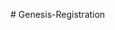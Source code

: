 <!-- import React, { useState, useEffect } from 'react';
import { storage } from '../firebase';
import { ref, uploadBytes, getDownloadURL } from 'firebase/storage';
import styled from 'styled-components';
import LoadingOverlay from './LoadingOverlay';
import Star from '../assets/star.jpg'

import AOS from 'aos';
import 'aos/dist/aos.css';

const Registration = () => {
    useEffect(() => {
        AOS.init({ duration: 2000 });
    }, []);

    const [loading, setLoading] = useState(false);
    const [formData, setFormData] = useState({
        TLName: '',
        TLDepartment: '',
        TLYear: '',
        TLDOB: '',
        TLNumber: '',
        TLEmail: '',
        TLRegisterNumber: '',
        TLHostelDays: '',
        M1Name: '',
        M1Department: '',
        M1RegisterNumber: '',
        M1Year: '',
        M1DOB: '',
        M1HostelDays: '',
        M2Name: '',
        M2RegisterNumber: '',
        M2Department: '',
        M2Year: '',
        M2DOB: '',
        M2HostelDays: '',
        Abstract: '',
        TeamName: '',
        Title: '',
        Theme: '',
    });

    const [fileUpload, setFileUpload] = useState(null);
    const [currentForm, setCurrentForm] = useState(1);

    const handleChange = (e) => {
        const { name, value } = e.target;
        setFormData((prevData) => ({ ...prevData, [name]: value }));
    };



    const handleRadioChange = (e) => {
        const { name, value } = e.target;
        setFormData((prevData) => ({ ...prevData, [name]: value }));
    };

    const handleDateChange = (date, name) => {
        setFormData((prevData) => ({ ...prevData, [name]: date }));
    };

    const uploadFileAndSubmit = async () => {
        if (fileUpload === null) {
            alert('Please upload a PDF file before submitting.');
            return;
        }

        const pdfRef = ref(storage, `Abstracts/${fileUpload.name}`);
        try {
            setLoading(true);
            const snapshot = await uploadBytes(pdfRef, fileUpload);
            const url = await getDownloadURL(snapshot.ref);
            setFormData((prevData) => ({ ...prevData, Abstract: url }));

            const response = await fetch('https://script.google.com/macros/s/AKfycbxXPlFjHUE09-XdH-23IPG4ClTHq6hkF_1cgSPzwZVZD30w4nnWbg5IEmUNLzyCP2-q/exec', {
                method: 'POST',
                headers: {
                    'Content-Type': 'application/x-www-form-urlencoded',
                },
                body: new URLSearchParams({
                    ...formData,
                    Abstract: url, // Include the Abstract link in the form data
                }).toString(),
            });

            if (response.ok) {
                alert('Response saved successfully!');
                setFormData({
                    TLName: '',
                    TLDepartment: '',
                    TLYear: '',
                    TLDOB: '',
                    TLNumber: '',
                    TLEmail: '',
                    TLRegisterNumber: '',
                    TLHostelDays: '',
                    M1Name: '',
                    M1RegisterNumber: '',
                    M1Department: '',
                    M1Year: '',
                    M1DOB: '',
                    M1HostelDays: '',
                    M2Name: '',
                    M2RegisterNumber: '',
                    M2Department: '',
                    M2Year: '',
                    M2DOB: '',
                    M2HostelDays: '',
                    Abstract: '',
                    TeamName: '',
                    Title: '',
                    Theme: '',
                });
                setLoading(false);
            } else {
                alert('Error saving response. Please try again.');
            }
        } catch (error) {
            console.error('Error:', error);
            alert('An error occurred. Please try again.');
        }
    };

    const DepartmentOptions = [
        'Select',
        'AI & DS',
        'AGRI',
        'BME',
        'CIVIL',
        'CSE',
        'ECE',
        'EEE',
        'IT',
        'MECH'
    ];

    const ThemeOptions = [
        'Select',
        "Web development",
        "AI",
        "Machine Learning",
        "Blockchain",
        "Others"
    ];

    const Year = [
        'Select',
        "II ",
        "III"
    ];


    // const renderForm = () => {
    //     switch (currentForm) {
    //         case 1:
    //             return <Form1 />;
    //         case 2:
    //             return <Form2 />;
    //         case 3:
    //             return <Form3 />;
    //         case 4:
    //             return <Form4 />;
    //         default:
    //             return null;
    //     }
    // };

    const handleNext = () => {
        if (currentForm < 4) {
            setCurrentForm(currentForm + 1);
        }
    };

    const handlePrevious = () => {
        if (currentForm > 1) {
            setCurrentForm(currentForm - 1);
        }
    };


    return (
        <>
            <Section>
                <h1 style={{ textAlign: 'center' }} data-aos="fade-up">GUIDELINES AND REGISTRATION</h1>

                <Box>
                    <Right>
                        <GuidelineBox>
                            <ol>
                                <li>Each team must consist of 3 students.</li>
                                <li>All the Team members must belong to the same batch, either Second Year or Third Year.</li>
                                <li>A Team can have participants from different departments but within same year.</li>
                                <li>Single registration is enough for the entire team.</li>
                                <li>Same team can submit multiple ideas and member of a team should not be in any other team.</li>
                                <li>Teams can choose their own problem statement and will be shortlisted based on the innovation and novelty of the idea.</li>
                                <li>Download the Sample Abstract for reference and submit your abstract in PDF format.</li>
                            </ol>
                            <a href="../assets/coapps.docx" download>Abstract</a>
                        </GuidelineBox>
                    </Right>
                    <Left>
                        <FormContainer >
                            <TLSection>
                                <Heading>TeamLeader</Heading>
                                <>
                                    <FormGroup>
                                        <Label>Name:</Label>
                                        <Input type="text" name="TLName" value={formData.TLName} onChange={handleChange} />
                                    </FormGroup>
                                    <FormGroup>
                                        <Label>Department:</Label>
                                        <Select name="TLDepartment" value={formData.TLDepartment} onChange={handleChange}>
                                            {DepartmentOptions.map(option => (
                                                <option key={option} value={option}>{option}</option>
                                            ))}
                                        </Select>
                                    </FormGroup>
                                    <FormGroup>
                                        <Label>Year:</Label>
                                        <Select type="text" name="TLYear" value={formData.TLYear} onChange={handleChange} >
                                            {Year.map(option => (
                                                <option key={option} value={option}>{option}</option>
                                            ))}
                                        </Select>
                                    </FormGroup>

                                    <FormGroup>
                                        <Label>DOB:</Label>
                                        <Input type="date" name="TLDOB" value={formData.TLDOB} onChange={(e) => handleDateChange(e.target.value, 'TLDOB')} />
                                    </FormGroup>

                                    <FormGroup>
                                        <Label>WhatsApp Number:</Label>
                                        <Input type="Number" name="TLNumber" value={formData.TLNumber} onChange={handleChange} />
                                    </FormGroup>

                                    <FormGroup>
                                        <Label>Email:</Label>
                                        <Input type="email" name="TLEmail" value={formData.TLEmail} onChange={handleChange} />
                                    </FormGroup>

                                    <FormGroup>
                                        <Label>Register Number:</Label>
                                        <Input type="number" name="TLRegisterNumber" value={formData.TLRegisterNumber} onChange={handleChange} />
                                    </FormGroup>

                                    <FormGroup>
                                        <RadioGroup>
                                            <label>
                                                <Input
                                                    type="radio"
                                                    name="TLHostelDays"
                                                    value="Hostel"
                                                    checked={formData.TLHostelDays === 'Hostel'}
                                                    onChange={handleRadioChange}
                                                />
                                                Hostel
                                            </label>
                                            <label>
                                                <Input
                                                    type="radio"
                                                    name="TLHostelDays"
                                                    value="Days Scholar"
                                                    checked={formData.TLHostelDays === 'Days Scholar'}
                                                    onChange={handleRadioChange}
                                                />
                                                Day Scholar
                                            </label>
                                        </RadioGroup>
                                    </FormGroup>
                                </>
                            </TLSection>
                            <TLSection>
                                <>
                                    <Heading>Member 1</Heading>
                                    <>
                                        <FormGroup>
                                            <Label>Name:</Label>
                                            <Input type="text" name="M1Name" value={formData.M1Name} onChange={handleChange} />
                                        </FormGroup>

                                        <FormGroup>
                                            <Label>Department:</Label>
                                            <Select name="M1Department" value={formData.M1Department} onChange={handleChange}>
                                                {DepartmentOptions.map(option => (
                                                    <option key={option} value={option}>{option}</option>
                                                ))}
                                            </Select>
                                        </FormGroup>


                                        <FormGroup>
                                            <Label>Register Number:</Label>
                                            <Input type="number" name="M1RegisterNumber" value={formData.M1RegisterNumber} onChange={handleChange} />
                                        </FormGroup>

                                        <FormGroup>
                                            <Label>Year:</Label>
                                            <Select type="number" name="M1Year" value={formData.M1Year} onChange={handleChange} >
                                                {Year.map(option => (
                                                    <option key={option} value={option}>{option}</option>
                                                ))}
                                            </Select>
                                        </FormGroup>

                                        <FormGroup>
                                            <Label>DOB:</Label>
                                            <Input type="date" name="M1DOB" value={formData.M1DOB} onChange={(e) => handleDateChange(e.target.value, 'M1DOB')} />
                                        </FormGroup>

                                        <FormGroup>
                                            <RadioGroup>
                                                <label>
                                                    <Input
                                                        type="radio"
                                                        name="M1HostelDays"
                                                        value="Hostel"
                                                        checked={formData.M1HostelDays === 'Hostel'}
                                                        onChange={handleRadioChange}
                                                    />
                                                    Hosteller
                                                </label>
                                                <label>
                                                    <Input
                                                        type="radio"
                                                        name="M1HostelDays"
                                                        value="Days Scholar"
                                                        checked={formData.M1HostelDays === 'Days Scholar'}
                                                        onChange={handleRadioChange}
                                                    />
                                                    Day Scholar
                                                </label>
                                            </RadioGroup>
                                        </FormGroup>
                                    </>
                                </>
                            </TLSection>
                            <TLSection>
                                <>
                                    <Heading>Member 2</Heading>
                                    <>
                                        <FormGroup>
                                            <Label>Name:</Label>
                                            <Input type="text" name="M2Name" value={formData.M2Name} onChange={handleChange} />
                                        </FormGroup>

                                        <FormGroup>
                                            <Label>Department:</Label>
                                            <Select name="M2Department" value={formData.M2Department} onChange={handleChange}>
                                                {DepartmentOptions.map(option => (
                                                    <option key={option} value={option}>{option}</option>
                                                ))}
                                            </Select>
                                        </FormGroup>

                                        <FormGroup>
                                            <Label>Register Number:</Label>
                                            <Input type="number" name="M2RegisterNumber" value={formData.M2RegisterNumber} onChange={handleChange} />
                                        </FormGroup>

                                        <FormGroup>
                                            <Label>Year:</Label>
                                            <Select type="number" name="M2Year" value={formData.M2Year} onChange={handleChange} >
                                                {Year.map(option => (
                                                    <option key={option} value={option}>{option}</option>
                                                ))}
                                            </Select>
                                        </FormGroup>

                                        <FormGroup>
                                            <Label>DOB:</Label>
                                            <Input type="date" name="M2DOB" value={formData.M2DOB} onChange={(e) => handleDateChange(e.target.value, 'M2DOB')} />
                                        </FormGroup>

                                        <FormGroup>
                                            <RadioGroup>
                                                <label>
                                                    <Input
                                                        type="radio"
                                                        name="M2HostelDays"
                                                        value="Hostel"
                                                        checked={formData.M2HostelDays === 'Hostel'}
                                                        onChange={handleRadioChange}
                                                    />
                                                    Hosteller
                                                </label>
                                                <label>
                                                    <Input
                                                        type="radio"
                                                        name="M2HostelDays"
                                                        value="Days Scholar"
                                                        checked={formData.M2HostelDays === 'Days Scholar'}
                                                        onChange={handleRadioChange}
                                                    />
                                                    Day Scholar
                                                </label>
                                            </RadioGroup>
                                        </FormGroup>
                                    </>
                                </>
                            </TLSection>
                            <TLSection >
                                <>
                                    <FormGroup>
                                        <Label>Team Name</Label>
                                        <Input type="text" name="TeamName" value={formData.TeamName} onChange={handleChange} />
                                    </FormGroup>
                                    <FormGroup>
                                        <Label>Title:</Label>
                                        <Input type="text" name="Title" value={formData.Title} onChange={handleChange} />
                                    </FormGroup>
                                    <FormGroup>
                                        <Label>Theme:</Label>
                                        <Select name="Theme" value={formData.Theme} onChange={handleChange}>
                                            <option value="">Select Theme</option>
                                            {ThemeOptions.map(option => (
                                                <option key={option} value={option}>{option}</option>
                                            ))}
                                        </Select>
                                    </FormGroup>
                                    <FormGroup>
                                        <Label>Abstract:</Label>
                                        <Input type="file" name="PDF" onChange={(event) => setFileUpload(event.target.files[0])} />
                                    </FormGroup>
                                </>
                            </TLSection>
                        </FormContainer>
                        <button onClick={uploadFileAndSubmit}>Submit</button>
                    </Left>
                </Box>
                {loading && <LoadingOverlay />}
            </Section>
        </>
    )
}

export default Registration

const Section = styled.div`
    max-width: 100vw;
    height: 100%;
    padding: 20px 104px;
    display: flex;
    align-items: center;
    justify-content: space-between;
    position: relative;
    flex-direction: column;
    position: relative;
    z-index: 1;
    h1{
        position: relative;
    }

    @media screen and (max-width: 768px) {
        padding: 20px;
        flex-direction: column;
        justify-content: flex-start;
    }
`;

const Box = styled.div`
    display: flex;
    gap: 50px;
    position: relative;
        @media screen and (max-width: 768px) {
        padding: 20px;
        flex-direction: column;
        justify-content: flex-start;
    }
    `;

const Left = styled.div`
    flex-basis: 50%;
    `;

const GuidelineBox = styled.div`
border: 3px solid #444;
border-radius: 4px;
min-height: 450px;
li{
    margin-bottom: 15px;
}
@media screen and (max-width: 768px) {
        margin-bottom: 10%;
        min-height: 600px;
    }
`;
const Right = styled.div`
    flex-basis: 45%;
`;



const FormContainer = styled.form`
    display: flex;
    flex-wrap: wrap;
    align-items: center;
    justify-content: space-around;
    width: 100%;
    text-align: center; 
    @media screen and (max-width: 768px) {
        align-items: flex-start;
    }
`;

const TLSection = styled.div`
    display: flex;
    flex-wrap: wrap;
    align-items: center;
    justify-content: center;
    gap: 0rem 5rem;
    background-color: #000; 
    border-radius: 5px;
    border: 2px solid #444; 
    padding: 20px; 
    min-height: 400px;
    @media screen and (max-width: 768px) {
        min-height: 600px;
        align-items: flex-start;
    }
`;

const Heading = styled.h2`
    width: 100%;
    text-align: center;
    margin-bottom: 20px;
    color: #fff;
`;

const FormGroup = styled.div`
    flex-basis: calc(33.33%);
    margin-bottom: 20px;
    margin-right: 5px;
    @media screen and (max-width: 768px) {
        flex-basis: 100%;
    }
`;

const Label = styled.label`
    display: block;
    margin-bottom: 5px;
`;

const Input = styled.input`
    width: 100%;
    padding: 8px;
    border: 1px solid #ccc;
    border-radius: 5px;
`;

const Select = styled.select`
    width: 100%;
    padding: 8px;
    border: 1px solid #ccc;
    border-radius: 5px;
`;

const Button = styled.button`
  border: 0 solid;
  box-shadow: inset 0 0 20px rgba(255, 255, 255, 0);
  outline: 1px solid;
  outline-color: rgba(255, 255, 255, 0.5);
  outline-offset: 0px;
  text-shadow: none;
  transition: all 1250ms cubic-bezier(0.19, 1, 0.22, 1);
  color: #fff;
  cursor: pointer;
  font-size: 16px;
  font-weight: 400;
  line-height: 45px;
  margin: 1rem 0 2em;
  max-width: 120px;
  position: relative;
  text-decoration: none;
  text-transform: uppercase;
  width: 100%;
  background-color: red;

  &:hover {
    border: 1px solid;
    box-shadow: inset 0 0 20px rgba(255, 255, 255, 0.5),
      0 0 20px rgba(255, 255, 255, 0.2);
    outline-color: rgba(255, 255, 255, 0);
    outline-offset: 15px;
    text-shadow: 1px 1px 2px #427388;
  }
`;
const RadioGroup = styled.div`
    margin-top: 10px;
    label {
        margin-right: 10px;
        display: flex;
        align-items: center;
        justify-content: space-between;
        flex-direction: row-reverse;
    }
    input {
        width: 12px;
    }
`;

const ButtonGroup = styled.div`
    display: flex;
    justify-content: space-between;
`;
 -->
#   G e n e s i s - R e g i s t r a t i o n  
 